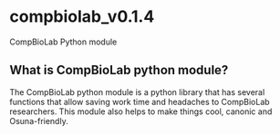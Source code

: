 # compbiolab_v0.1.4
CompBioLab Python module

## What is CompBioLab python module?

The CompBioLab python module is a python library that has several functions that allow saving work time and headaches to CompBioLab researchers. This module also helps to make things cool, canonic and Osuna-friendly.
